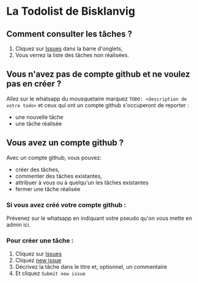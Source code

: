 # La Todolist de Bisklanvig

## Comment consulter les tâches ?

1. Cliquez sur [Issues](https://github.com/bisklanvig/todoList/issues) dans la barre d'onglets,
1. Vous verrez la liste des tâches non réalisées.

## Vous n'avez pas de compte github et ne voulez pas en créer ?
Allez sur le whatsapp du mousquetaire marquez `TODO: <description de votre todo>` et ceux qui ont un compte github s'occuperont de reporter :

- une nouvelle tâche
- une tâche réalisée

## Vous avez un compte github ?
Avec un compte github, vous pouvez:

- créer des tâches,
- commenter des tâches existantes, 
- attribuer à vous ou à quelqu'un les tâches existantes
- fermer une tâche réalisée

### Si vous avez créé votre compte github :
Prévenez sur le whatsapp en indiquant votre pseudo qu'on vous mette en admin ici.

### Pour créer une tâche :
1. Cliquez sur [Issues](https://github.com/bisklanvig/todoList/issues)
1. Cliquez [new issue](https://github.com/bisklanvig/todoList/issues/new)
1. Décrivez la tâche dans le titre et, optionnel, un commentaire
1. Et cliquez `Submit new issue`

